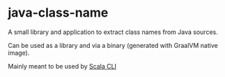 # java-class-name

A small library and application to extract class names from Java sources.

Can be used as a library and via a binary (generated with GraalVM native image).

Mainly meant to be used by [Scala CLI](https://github.com/VirtusLab/scala-cli)

